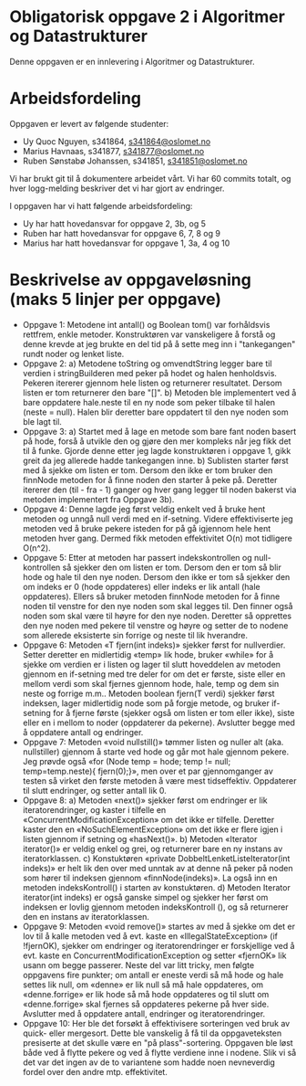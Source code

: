 # Obligatorisk oppgave 2 i Algoritmer og Datastrukturer

Denne oppgaven er en innlevering i Algoritmer og Datastrukturer. 

# Arbeidsfordeling

Oppgaven er levert av følgende studenter:
* Uy Quoc Nguyen, s341864, s341864@oslomet.no
* Marius Havnaas, s341877, s341877@oslomet.no
* Ruben Sønstabø Johanssen, s341851, s341851@oslomet.no

Vi har brukt git til å dokumentere arbeidet vårt. Vi har 60 commits totalt, og hver logg-melding beskriver det vi har gjort av endringer.

I oppgaven har vi hatt følgende arbeidsfordeling:
* Uy har hatt hovedansvar for oppgave 2, 3b, og 5
* Ruben har hatt hovedansvar for oppgave 6, 7, 8 og 9
* Marius har hatt hovedansvar for oppgave 1, 3a, 4 og 10

# Beskrivelse av oppgaveløsning (maks 5 linjer per oppgave)

* Oppgave 1: 
Metodene int antall() og Boolean tom() var forhåldsvis rettfrem, enkle metoder. 
Konstruktøren var vanskeligere å forstå og denne krevde at jeg brukte en del tid på å sette meg inn i "tankegangen" rundt noder og lenket liste.
* Oppgave 2:
a) Metodene toString og omvendtString legger bare til verdien i stringBuilderen med peker på hodet og halen henholdsvis. Pekeren itererer gjennom hele listen og returnerer resultatet. Dersom listen er tom returnerer den bare "[]".
b) Metoden ble implementert ved å bare oppdatere hale.neste til en ny node som peker tilbake til halen (neste = null). Halen blir deretter bare oppdatert til den nye noden som ble lagt til.
* Oppgave 3:
a) Startet med å lage en metode som bare fant noden basert på hode, forså å utvikle den og gjøre den mer kompleks når jeg fikk det til å funke. Gjorde denne etter jeg lagde konstruktøren i oppgave 1, gikk greit da jeg allerede hadde tankegangen inne.
b) Sublisten starter først med å sjekke om listen er tom. Dersom den ikke er tom bruker den finnNode metoden for å finne noden den starter å peke på. Deretter itererer den (til - fra - 1) ganger og hver gang legger til noden bakerst via metoden implementert fra Oppgave 3b).
* Oppgave 4:
Denne lagde jeg først veldig enkelt ved å bruke hent metoden og unngå null verdi med en if-setning. Videre effektiviserte jeg metoden ved å bruke pekere isteden for på gå igjennom hele hent metoden hver gang. Dermed fikk metoden effektivitet O(n) mot tidligere O(n^2).
* Oppgave 5: Etter at metoden har passert indekskontrollen og null-kontrollen så sjekker den om listen er tom. Dersom den er tom så blir hode og hale til den nye noden. Dersom den ikke er tom så sjekker den om indeks er 0 (hode oppdateres) eller indeks er lik antall (hale oppdateres). Ellers så bruker metoden finnNode metoden for å finne noden til venstre for den nye noden som skal legges til. Den finner også noden som skal være til høyre for den nye noden. Deretter så opprettes den nye noden med pekere til venstre og høyre og setter de to nodene som allerede eksisterte sin forrige og neste til lik hverandre.
* Oppgave 6: Metoden «T fjern(int indeks)» sjekker først for nullverdier. Setter deretter en midlertidig «temp» lik hode, bruker «while» for å sjekke om verdien er i listen og lager til slutt hoveddelen av metoden gjennom en if-setning med tre deler for om det er første, siste eller en mellom verdi som skal fjernes gjennom hode, hale, temp og dem sin neste og forrige m.m..  Metoden boolean fjern(T verdi) sjekker først indeksen, lager midlertidig node som på forgje metode, og bruker if-setning for å fjerne første (sjekker også om listen er tom eller ikke), siste eller en i mellom to noder (oppdaterer da pekerne). Avslutter begge med å oppdatere antall og endringer.
* Oppgave 7: Metoden «void nullstill()»  tømmer listen og nuller alt (aka. nullstiller) gjennom å starte ved hode og går mot hale gjennom pekere. Jeg prøvde også «for (Node<T> temp = hode; temp != null; temp=temp.neste){ fjern(0);}», men over et par gjennomganger av testen så virket den første metoden å være mest tidseffektiv. Oppdaterer til slutt endringer, og setter antall lik 0.
* Oppgave 8: a) Metoden «next()» sjekker først om endringer er lik iteratorendringer, og kaster i tilfelle en «ConcurrentModificationException» om det ikke er tilfelle. Deretter kaster den en «NoSuchElementException» om det ikke er flere igjen i listen gjennom if setning og «hasNext()». b) Metoden «Iterator<T> iterator()» er veldig enkel og grei, og returnerer bare en ny instans av iteratorklassen. c) Konstuktøren «private DobbeltLenketListeIterator(int indeks)» er helt lik den over med unntak av at denne nå peker på noden som hører til indeksen gjennom «finnNode(indeks)». La også inn en metoden indeksKontroll() i starten av konstuktøren. d) Metoden Iterator<T> iterator(int indeks) er også ganske simpel og sjekker her først om indeksen er lovlig gjennom metoden indeksKontroll (), og så returnerer den en instans av iteratorklassen.
* Oppgave 9: Metoden «void remove()» startes av med å sjekke om det er lov til å kalle metoden ved å  evt. kaste en «IllegalStateException» (if !fjernOK), sjekker om endringer og iteratorendringer er forskjellige ved å evt. kaste en ConcurrentModificationException og setter «fjernOK» lik usann om begge passerer. Neste del var litt tricky, men følgte oppgavens fire punkter; om antall er eneste verdi så må hode og hale settes lik null, om «denne» er lik null så må hale oppdateres, om «denne.forrige» er lik hode så må hode oppdateres og til slutt om «denne.forrige» skal fjernes så oppdateres pekerne på hver side. Avslutter med å oppdatere antall, endringer og iteratorendringer.
* Oppgave 10: Her ble det forsøkt å effektivisere sorteringen ved bruk av quick- eller mergesort. Dette ble vanskelig å få til da oppgaveteksten presiserte at det skulle være en "på plass"-sortering. Oppgaven ble løst både ved å flytte pekere og ved å flytte verdiene inne i nodene. Slik vi så det var det ingen av de to variantene som hadde noen nevneverdig fordel over den andre mtp. effektivitet. 
